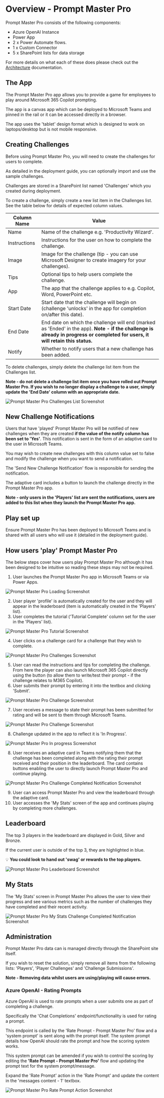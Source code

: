 # Overview - Prompt Master Pro

Prompt Master Pro consists of the following components:

- Azure OpenAI Instance
- Power App
- 2 x Power Automate flows.
- 1 x Custom Connector
- 5 x SharePoint lists for data storage

For more details on what each of these does please check out the [Architecture](Architecture.md) documentation.

## The App

The Prompt Master Pro app allows you to provide a game for employees to play around Microsoft 365 Copilot prompting.

The app is a canvas app which can be deployed to Microsoft Teams and pinned in the rail or it can be accessed directly in a browser. 

The app uses the 'tablet' design format which is designed to work on laptops/desktop but is not mobile responsive.

## Creating Challenges

Before using Prompt Master Pro, you will need to create the challenges for users to complete.

As detailed in the deployment guide, you can optionally import and use the sample challenges.

Challenges are stored in a SharePoint list named 'Challenges' which you created during deployment.

To create a challenge, simply create a new list item in the Challenges list. See the table below for details of expected column values.

| Column Name    | Value | 
| -------- | ------- |
| Name  | Name of the challenge e.g. 'Productivity Wizard'.
| Instructions | Instructions for the user on how to complete the challenge.
| Image | Image for the challenge (tip - you can use Microsoft Designer to create imagery for your challenges).
| Tips    | Optional tips to help users complete the challenge.  | 
| App    | The app that the challenge applies to e.g. Copilot, Word, PowerPoint etc.
| Start Date | Start date that the challenge will begin on (challenge 'unlocks' in the app for completion on/after this date).
| End Date | End date on which the challenge will end (marked as 'Ended' in the app). **Note - if the challenge is already in progress or completed for users, it will retain this status.**
| Notify | Whether to notify users that a new challenge has been added.

To delete challenges, simply delete the challenge list item from the Challenges list. 

**Note - do not delete a challenge list item once you have rolled out Prompt Master Pro. If you wish to no longer display a challenge to a user, simply update the 'End Date' column with an appropriate date.**

<img src="https://github.com/pnp/prompt-master/blob/main/Documentation/Images/promptmasterpro-challenges-list-screenshot.png?raw=true" alt="Prompt Master Pro Challenges List Screenshot"><br/>

## New Challenge Notifications

Users that have 'played' Prompt Master Pro will be notified of new challenges when they are created **if the value of the notify column has been set to 'Yes'**. This notification is sent in the form of an adaptive card to the user in Microsoft Teams.

You may wish to create new challenges with this column value set to false and modify the challenge when you want to send a notification.

The 'Send New Challenge Notification' flow is responsible for sending the notification. 

The adaptive card includes a button to launch the challenge directly in the Prompt Master Pro app. 

**Note - only users in the 'Players' list are sent the notifications, users are added to this list when they launch the Prompt Master Pro app.**

## Play set up

Ensure Prompt Master Pro has been deployed to Microsoft Teams and is shared with all users who will use it (detailed in the deployment guide).

## How users 'play' Prompt Master Pro

The below steps cover how users play Prompt Master Pro although it has been designed to be intuitive so reading these steps may not be required.

1. User launches the Prompt Master Pro app in Microsoft Teams or via Power Apps.

<img src="https://github.com/pnp/prompt-master/blob/main/Documentation/Images/promptmasterpro-start-screenshot.png?raw=true" alt="Prompt Master Pro Loading Screenshot"><br/>

2. User player 'profile' is automatically created for the user and they will appear in the leaderboard (item is automatically created in the 'Players' list).
3. User completes the tutorial ('Tutorial Complete' column set for the user in the 'Players' list).

<img src="https://github.com/pnp/prompt-master/blob/main/Documentation/Images/promptmasterpro-tutorial-screenshot.png?raw=true" alt="Prompt Master Pro Tutorial Screenshot"><br/>

4. User clicks on a challenge card for a challenge that they wish to complete.

<img src="https://github.com/pnp/prompt-master/blob/main/Documentation/Images/promptmasterpro-challenges-screenshot.png?raw=true" alt="Prompt Master Pro Challenges Screenshot"><br/>

5. User can read the instructions and tips for completing the challenge. From here the player can also launch Microsoft 365 Copilot directly using the button (to allow them to write/test their prompt - if the challenge relates to M365 Copilot).
6. User submits their prompt by entering it into the textbox and clicking 'Submit'.

<img src="https://github.com/pnp/prompt-master/blob/main/Documentation/Images/promptmasterpro-challenge-prompt-screenshot.png?raw=true" alt="Prompt Master Pro Challenge Screenshot"><br/>

7. User receives a message to state their prompt has been submitted for rating and will be sent to them through Microsoft Teams.

<img src="https://github.com/pnp/prompt-master/blob/main/Documentation/Images/promptmasterpro-submit-dialog-screenshot.png?raw=true" alt="Prompt Master Pro Challenge Screenshot"><br/>

8. Challenge updated in the app to reflect it is 'In Progress'.

<img src="https://github.com/pnp/prompt-master/blob/main/Documentation/Images/promptmasterpro-challenge-in-progress-screenshot.png?raw=true" alt="Prompt Master Pro In progress Screenshot"><br/>

8. User receives an adaptive card in Teams notifying them that the challenge has been completed along with the rating their prompt received and their position in the leaderboard. The card contains buttons enabling the user to directly launch Prompt Master Pro and continue playing. 

<img src="https://github.com/pnp/prompt-master/blob/main/Documentation/Images/promptmasterpro-notification-screenshot.png?raw=true" alt="Prompt Master Pro Challenge Completed Notification Screenshot"><br/>

9. User can access Prompt Master Pro and view the leaderboard through the adaptive card.
10. User accesses the 'My Stats' screen of the app and continues playing by completing more challenges.

## Leaderboard

The top 3 players in the leaderboard are displayed in Gold, Silver and Bronze.

If the current user is outside of the top 3, they are highlighted in blue.

💡 **You could look to hand out 'swag' or rewards to the top players.**

<img src="https://github.com/pnp/prompt-master/blob/main/Documentation/Images/promptmasterpro-leaderboard-screenshot.png?raw=true" alt="Prompt Master Pro Leaderboard Screenshot"><br/>

## My Stats

The 'My Stats' screen in Prompt Master Pro allows the user to view their progress and see various metrics such as the number of challenges they have completed and their recent activity.

<img src="https://github.com/pnp/prompt-master/blob/main/Documentation/Images/promptmasterpro-stats-screenshot.png?raw=true" alt="Prompt Master Pro My Stats Challenge Completed Notification Screenshot"><br/>

## Administration

Prompt Master Pro data can is managed directly through the SharePoint site itself.

If you wish to reset the solution, simply remove all items from the following lists: 'Players', 'Player Challenges' and 'Challenge Submissions'. 

**Note - Removing data whilst users are using/playing will cause errors.**

### Azure OpenAI - Rating Prompts

Azure OpenAI is used to rate prompts when a user submits one as part of completing a challenge.

Specifically the 'Chat Completions' endpoint/functionality is used for rating a prompt.

This endpoint is called by the 'Rate Prompt - Prompt Master Pro' flow and a 'system prompt' is sent along with the prompt itself. The system prompt details how OpenAI should rate the prompt and how the scoring system works.

This system prompt can be amended if you wish to control the scoring by editing the **'Rate Prompt - Prompt Master Pro'** flow and updating the prompt text for the system prompt/message.

Expand the 'Rate Prompt' action in the 'Rate Prompt' and update the content in the 'messages content - 1' textbox.

<img src="https://github.com/pnp/prompt-master/blob/main/Documentation/Images/promptmasterpro-rating-systemprompt-screenshot.png?raw=true" alt="Prompt Master Pro Rate Prompt Action Screenshot"><br/>






